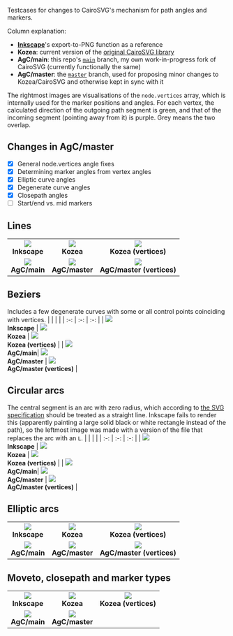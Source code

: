 Testcases for changes to CairoSVG's mechanism for path angles and markers.

Column explanation:
* **[Inkscape](https://inkscape.org/)**'s export-to-PNG function as a reference
* **Kozea**: current version of the [original CairoSVG library](https://github.com/Kozea/CairoSVG)
* **AgC/main**: this repo's [`main`](https://github.com/SilverCardioid/CairoSVG/) branch, my own work-in-progress fork of CairoSVG (currently functionally the same)
* **AgC/master**: the [`master`](https://github.com/SilverCardioid/CairoSVG/tree/master) branch, used for proposing minor changes to Kozea/CairoSVG and otherwise kept in sync with it

The rightmost images are visualisations of the `node.vertices` array, which is internally used for the marker positions and angles. For each vertex, the calculated direction of the outgoing path segment is green, and that of the incoming segment (pointing away from it) is purple. Grey means the two overlap.

## Changes in AgC/master
* [x] General node.vertices angle fixes
* [x] Determining marker angles from vertex angles
* [x] Elliptic curve angles
* [x] Degenerate curve angles
* [X] Closepath angles
* [ ] Start/end vs. mid markers

## Lines
|     |     |     |
| :-: | :-: | :-: |
| ![](lines-ink.png)<br/>**Inkscape** | ![](kozea-2020-11-23/lines-kozea.png)<br/>**Kozea** | ![](kozea-2020-11-23/lines-vertices.png)<br/>**Kozea (vertices)** |
| ![](lines-agc.png)<br/>**AgC/main**| ![](lines-kozea.png)<br/>**AgC/master**  | ![](lines-vertices.png)<br/>**AgC/master (vertices)** |

## Beziers
Includes a few degenerate curves with some or all control points coinciding with vertices.
|     |     |     |
| :-: | :-: | :-: |
| ![](beziers-ink.png)<br/>**Inkscape** | ![](kozea-2020-11-23/beziers-kozea.png)<br/>**Kozea** | ![](kozea-2020-11-23/beziers-vertices.png)<br/>**Kozea (vertices)** |
| ![](beziers-agc.png)<br/>**AgC/main**| ![](beziers-kozea.png)<br/>**AgC/master**  | ![](beziers-vertices.png)<br/>**AgC/master (vertices)** |

## Circular arcs
The central segment is an arc with zero radius, which according to [the SVG specification](https://www.w3.org/Graphics/SVG/1.1/implnote.html#ArcOutOfRangeParameters) should be treated as a straight line. Inkscape fails to render this (apparently painting a large solid black or white rectangle instead of the path), so the leftmost image was made with a version of the file that replaces the arc with an `L`.
|     |     |     |
| :-: | :-: | :-: |
| ![](arcs-ink-fix.png)<br/>**Inkscape** | ![](kozea-2020-11-23/arcs-kozea.png)<br/>**Kozea** | ![](kozea-2020-11-23/arcs-vertices.png)<br/>**Kozea (vertices)** |
| ![](arcs-agc.png)<br/>**AgC/main**| ![](arcs-kozea.png)<br/>**AgC/master**  | ![](arcs-vertices.png)<br/>**AgC/master (vertices)** |

## Elliptic arcs
|     |     |     |
| :-: | :-: | :-: |
| ![](elliptic-ink-fix.png)<br/>**Inkscape** | ![](kozea-2020-11-23/elliptic-kozea.png)<br/>**Kozea** | ![](kozea-2020-11-23/elliptic-vertices.png)<br/>**Kozea (vertices)** |
| ![](elliptic-agc.png)<br/>**AgC/main**| ![](elliptic-kozea.png)<br/>**AgC/master**  | ![](elliptic-vertices.png)<br/>**AgC/master (vertices)** |

## Moveto, closepath and marker types
|     |     |     |
| :-: | :-: | :-: |
| ![](start_end-ink.png)<br/>**Inkscape** | ![](kozea-2020-11-23/start_end-kozea.png)<br/>**Kozea** | ![](kozea-2020-11-23/start_end-vertices.png)<br/>**Kozea (vertices)** |
| ![](start_end-agc.png)<br/>**AgC/main**| ![](start_end-kozea.png)<br/>**AgC/master**  |  |
